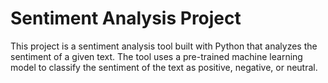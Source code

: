 # Sentiment Analysis Project
This project is a sentiment analysis tool built with Python that analyzes the sentiment of a given text. The tool uses a pre-trained machine learning model to classify the sentiment of the text as positive, negative, or neutral.
